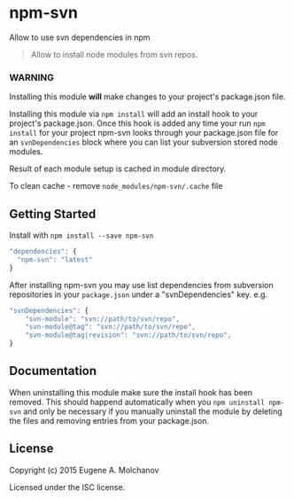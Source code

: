 # npm-svn
Allow to use svn dependencies in npm

> Allow to install node modules from svn repos.

### WARNING

Installing this module **will** make changes to your project's package.json
file.

Installing this module via `npm install` will add an install hook to your
project's package.json. Once this hook is added any time your run `npm install`
for your project npm-svn looks through your package.json file for an
`svnDependencies` block where you can list your subversion stored node modules.

Result of each module setup is cached in module directory. 

To clean cache - remove `node_modules/npm-svn/.cache` file

## Getting Started
Install with `npm install --save npm-svn`

```javascript
"dependencies": {
  "npm-svn": "latest"
}
```

After installing npm-svn you may use list dependencies from subversion
repositories in your `package.json` under a "svnDependencies" key. e.g.

```javascript
"svnDependencies": {
	"svn-module": "svn://path/to/svn/repo",
	"svn-module@tag": "svn://path/to/svn/repo",
	"svn-module@tag|revision": "svn://path/to/svn/repo",
}
```

## Documentation
When uninstalling this module make sure the install hook has been removed. This
should happend automatically when you `npm uninstall npm-svn` and only be
necessary if you manually uninstall the module by deleting the files and removing
entries from your package.json.

## License
Copyright (c) 2015 Eugene A. Molchanov

Licensed under the ISC license.
